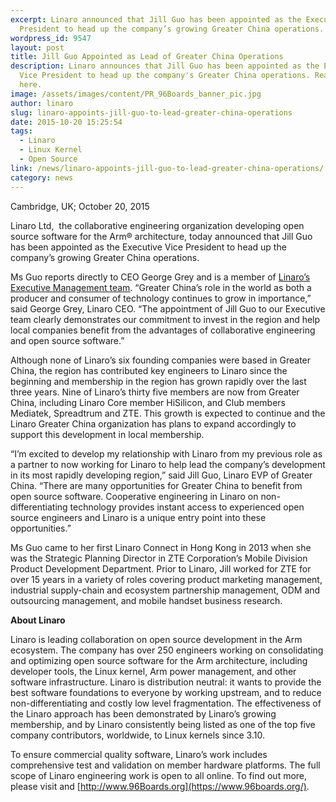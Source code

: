```yaml
---
excerpt: Linaro announced that Jill Guo has been appointed as the Executive Vice
  President to head up the company’s growing Greater China operations.
wordpress_id: 9547
layout: post
title: Jill Guo Appointed as Lead of Greater China Operations
description: Linaro announces that Jill Guo has been appointed as the Executive
  Vice President to head up the company's Greater China operations. Read more
  here.
image: /assets/images/content/PR_96Boards_banner_pic.jpg
author: linaro
slug: linaro-appoints-jill-guo-to-lead-greater-china-operations
date: 2015-10-20 15:25:54
tags:
  - Linaro
  - Linux Kernel
  - Open Source
link: /news/linaro-appoints-jill-guo-to-lead-greater-china-operations/
category: news
---
```


Cambridge, UK; October 20, 2015

Linaro Ltd,  the collaborative engineering organization developing open source software for the Arm® architecture, today announced that Jill Guo has been appointed as the Executive Vice President to head up the company’s growing Greater China operations.

Ms Guo reports directly to CEO George Grey and is a member of [Linaro’s Executive Management team](/about/team/). “Greater China’s role in the world as both a producer and consumer of technology continues to grow in importance,” said George Grey, Linaro CEO. “The appointment of Jill Guo to our Executive team clearly demonstrates our commitment to invest in the region and help local companies benefit from the advantages of collaborative engineering and open source software.”

Although none of Linaro’s six founding companies were based in Greater China, the region has contributed key engineers to Linaro since the beginning and membership in the region has grown rapidly over the last three years. Nine of Linaro’s thirty five members are now from Greater China, including Linaro Core member HiSilicon, and Club members Mediatek, Spreadtrum and ZTE. This growth is expected to continue and the Linaro Greater China organization has plans to expand accordingly to support this development in local membership.

“I’m excited to develop my relationship with Linaro from my previous role as a partner to now working for Linaro to help lead the company’s development in its most rapidly developing region,” said Jill Guo, Linaro EVP of Greater China. “There are many opportunities for Greater China to benefit from open source software. Cooperative engineering in Linaro on non-differentiating technology provides instant access to experienced open source engineers and Linaro is a unique entry point into these opportunities.”

Ms Guo came to her first Linaro Connect in Hong Kong in 2013 when she was the Strategic Planning Director in ZTE Corporation’s Mobile Division Product Development Department. Prior to Linaro, Jill worked for ZTE for over 15 years in a variety of roles covering product marketing management, industrial supply-chain and ecosystem partnership management, ODM and outsourcing management, and mobile handset business research.

**About Linaro**

Linaro is leading collaboration on open source development in the Arm ecosystem. The company has over 250 engineers working on consolidating and optimizing open source software for the Arm architecture, including developer tools, the Linux kernel, Arm power management, and other software infrastructure. Linaro is distribution neutral: it wants to provide the best software foundations to everyone by working upstream, and to reduce non-differentiating and costly low level fragmentation. The effectiveness of the Linaro approach has been demonstrated by Linaro’s growing membership, and by Linaro consistently being listed as one of the top five company contributors, worldwide, to Linux kernels since 3.10.

To ensure commercial quality software, Linaro’s work includes comprehensive test and validation on member hardware platforms. The full scope of Linaro engineering work is open to all online. To find out more, please visit []() and [http://www.96Boards.org](https://www.96boards.org/).

